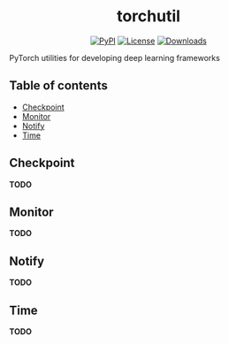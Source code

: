 <h1 align="center">torchutil</h1>
<div align="center">

[![PyPI](https://img.shields.io/pypi/v/torchutil.svg)](https://pypi.python.org/pypi/torchutil)
[![License](https://img.shields.io/badge/License-MIT-blue.svg)](https://opensource.org/licenses/MIT)
[![Downloads](https://pepy.tech/badge/torchutil)](https://pepy.tech/project/torchutil)

</div>

PyTorch utilities for developing deep learning frameworks


## Table of contents

- [Checkpoint](#checkpoint)
- [Monitor](#monitor)
- [Notify](#notify)
- [Time](#time)


## Checkpoint

**TODO**


## Monitor

**TODO**


## Notify

**TODO**


## Time

**TODO**

